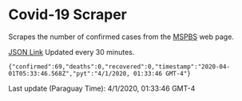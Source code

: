 # Covid-19 Scraper

Scrapes the number of confirmed cases from the [MSPBS](https://www.mspbs.gov.py/covid-19.php) web page.

[JSON Link](https://jmayalag.github.io/covid19-scrape/cases.json)
Updated every 30 minutes.
```
{"confirmed":69,"deaths":0,"recovered":0,"timestamp":"2020-04-01T05:33:46.568Z","pyt":"4/1/2020, 01:33:46 GMT-4"}
```
Last update (Paraguay Time): 4/1/2020, 01:33:46 GMT-4